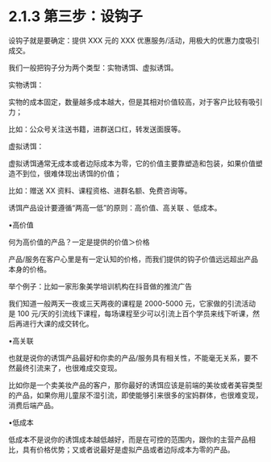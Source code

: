 # 2.1.3 第三步：设钩子

设钩子就是要确定：提供 XXX 元的 XXX 优惠服务/活动，用极大的优惠力度吸引成交。

我们一般把钩子分为两个类型：实物诱饵、虚拟诱饵。

实物诱饵：

实物的成本固定，数量越多成本越大，但是其相对价值较高，对于客户比较有吸引力；

比如：公众号关注送书籍，进群送口红，转发送面膜等。

虚拟诱饵：

虚拟诱饵通常无成本或者边际成本为零，它的价值主要靠塑造和包装，如果价值塑造不到位，很难体现出诱饵的价值；

比如：赠送 XX 资料、课程资格、进群名额、免费咨询等。

诱饵产品设计要遵循“两高一低”的原则：高价值、高关联 、低成本。

•高价值

何为高价值的产品？一定是提供的价值＞价格

产品/服务在客户心里是有一定认知的价格，而我们提供的钩子价值远远超出产品本身的价格。

举个例子：比如一家形象美学培训机构在抖音做的推流广告

我们知道一般两天一夜或三天两夜的课程是 2000-5000 元，它家做的引流活动是 100 元/天的引流线下课程，每场课程至少可以引流上百个学员来线下听课，然后再进行大课的成交转化。

•高关联

也就是说你的诱饵产品最好和你卖的产品/服务具有相关性，不能毫无关系，要不然最终引流来了，也很难成交变现。

比如你是一个卖美妆产品的客户，那你最好的诱饵应该是前端的美妆或者美容类型的产品，如果你用儿童尿不湿引流，即使能够引来很多的宝妈群体，也很难变现，消费后端产品。

•低成本

低成本不是说你的诱饵成本越低越好，而是在可控的范围内，跟你的主营产品相比，具有价格优势；又或者说最好是虚拟产品或者边际成本为零的产品。